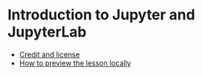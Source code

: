 # Introduction to Jupyter and JupyterLab

- [Credit and license](https://coderefinery.github.io/jupyter/license/)
- [How to preview the lesson locally](https://coderefinery.github.io/sphinx-lesson/contributing-to-a-lesson/#build-and-test-locally)
